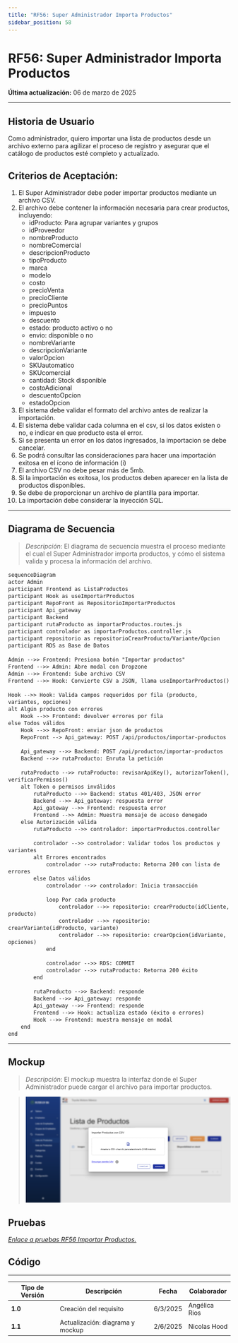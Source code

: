```yaml
---
title: "RF56: Super Administrador Importa Productos"
sidebar_position: 58
---
```


# RF56: Super Administrador Importa Productos

**Última actualización:** 06 de marzo de 2025

---

## Historia de Usuario

Como administrador, quiero importar una lista de productos desde un archivo externo para agilizar el proceso de registro y asegurar que el catálogo de productos esté completo y actualizado.

## **Criterios de Aceptación:**

1. El Super Administrador debe poder importar productos mediante un archivo CSV.
2. El archivo debe contener la información necesaria para crear productos, incluyendo:
   - idProducto: Para agrupar variantes y grupos
   - idProveedor
   - nombreProducto
   - nombreComercial
   - descripcionProducto
   - tipoProducto
   - marca
   - modelo
   - costo
   - precioVenta
   - precioCliente
   - precioPuntos
   - impuesto
   - descuento
   - estado: producto activo o no
   - envio: disponible o no
   - nombreVariante
   - descripcionVariante
   - valorOpcion
   - SKUautomatico
   - SKUcomercial
   - cantidad: Stock disponible
   - costoAdicional
   - descuentoOpcion
   - estadoOpcion
3. El sistema debe validar el formato del archivo antes de realizar la importación.
4. El sistema debe validar cada columna en el csv, si los datos existen o no, e indicar en que producto esta el error.
5. Si se presenta un error en los datos ingresados, la importacion se debe cancelar.
6. Se podrá consultar las consideraciones para hacer una importación exitosa en el ícono de información (i)
7. El archivo CSV no debe pesar más de 5mb.
8. Si la importación es exitosa, los productos deben aparecer en la lista de productos disponibles.
9. Se debe de proporcionar un archivo de plantilla para importar.
10. La importación debe considerar la inyección SQL.

---

## **Diagrama de Secuencia**

> _Descripción_: El diagrama de secuencia muestra el proceso mediante el cual el Super Administrador importa productos, y cómo el sistema valida y procesa la información del archivo.

```mermaid
sequenceDiagram
actor Admin
participant Frontend as ListaProductos
participant Hook as useImportarProductos
participant RepoFront as RepositorioImportarProductos
participant Api_gateway
participant Backend
participant rutaProducto as importarProductos.routes.js
participant controlador as importarProductos.controller.js
participant repositorio as repositorioCrearProducto/Variante/Opcion
participant RDS as Base de Datos

Admin -->> Frontend: Presiona botón "Importar productos"
Frontend -->> Admin: Abre modal con Dropzone
Admin -->> Frontend: Sube archivo CSV
Frontend -->> Hook: Convierte CSV a JSON, llama useImportarProductos()

Hook -->> Hook: Valida campos requeridos por fila (producto, variantes, opciones)
alt Algún producto con errores
    Hook -->> Frontend: devolver errores por fila
else Todos válidos
    Hook -->> RepoFront: enviar json de productos
    RepoFront --> Api_gateway: POST /api/productos/importar-productos

    Api_gateway -->> Backend: POST /api/productos/importar-productos
    Backend -->> rutaProducto: Enruta la petición

    rutaProducto -->> rutaProducto: revisarApiKey(), autorizarToken(), verificarPermisos()
    alt Token o permisos inválidos
        rutaProducto -->> Backend: status 401/403, JSON error
        Backend -->> Api_gateway: respuesta error
        Api_gateway -->> Frontend: respuesta error
        Frontend -->> Admin: Muestra mensaje de acceso denegado
    else Autorización válida
        rutaProducto -->> controlador: importarProductos.controller

        controlador -->> controlador: Validar todos los productos y variantes
        alt Errores encontrados
            controlador -->> rutaProducto: Retorna 200 con lista de errores
        else Datos válidos
            controlador -->> controlador: Inicia transacción

            loop Por cada producto
                controlador -->> repositorio: crearProducto(idCliente, producto)
                controlador -->> repositorio: crearVariante(idProducto, variante)
                controlador -->> repositorio: crearOpcion(idVariante, opciones)
            end

            controlador -->> RDS: COMMIT
            controlador -->> rutaProducto: Retorna 200 éxito
        end

        rutaProducto -->> Backend: responde
        Backend -->> Api_gateway: responde
        Api_gateway -->> Frontend: responde
        Frontend -->> Hook: actualiza estado (éxito o errores)
        Hook -->> Frontend: muestra mensaje en modal
    end
end

```

---

## **Mockup**

> _Descripción_: El mockup muestra la interfaz donde el Super Administrador puede cargar el archivo para importar productos.

> ![Interfaz para Importar Productos](imagenes/importarProductos.png)

## **Pruebas**

_<u>[Enlace a pruebas RF56 Importar Productos.](https://docs.google.com/spreadsheets/d/1NLGwGrGA5PVOEzLaqxa8Ts1D_Ng3QzzqNKWJYUzxD-M/edit?gid=237108171#gid=237108171)</u>_

## **Código**

<!-- _<u>[Pull Request Front-End](https://github.com/CodeAnd-Co/Frontend-Text-Lines/pull/81)</u>_

_<u>[Pull Request Back-End](https://github.com/CodeAnd-Co/Backend-textiles/pull/69)</u>_ -->

---

| **Tipo de Versión** | **Descripción**                  | **Fecha**  | **Colaborador**          |
| ------------------- | -------------------------------- | ---------- | ------------------------ |
| **1.0**             | Creación del requisito           | 6/3/2025   | Angélica Rios            |
| **1.1**             | Actualización: diagrama y mockup | 2/6/2025   | Nicolas Hood             |
